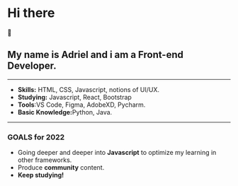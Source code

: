 <h1>Hi there</h1> 👋
<h2>My name is Adriel and i am a Front-end Developer.</h2>
<hr>

<ul>
  <li><b>Skills:</b> HTML, CSS, Javascript, notions of UI/UX.</li>
  <li><b>Studying:</b> Javascript, React, Bootstrap</li>
  <li><b>Tools</b>:VS Code, Figma, AdobeXD, Pycharm.</li>
  <li><b>Basic Knowledge:</b>Python, Java.</li>
</ul>
<hr>

### GOALS for 2022
<ul>
  <li>Going deeper and deeper into <b>Javascript</b> to optimize my learning in other frameworks.</li>
  <li>Produce <b>community</b> content.</li>
  <li><b>Keep studying!</b></li>
  


